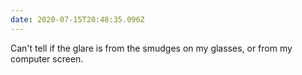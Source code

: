 ```yaml
---
date: 2020-07-15T20:48:35.096Z
---
```

Can't tell if the glare is from the smudges on my glasses, or from my computer screen.